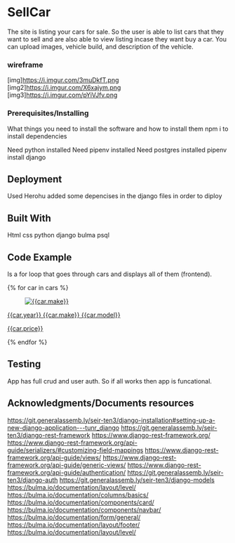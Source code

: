 # SellCar

The site is listing your cars for sale. So the user is able to list cars that they want to sell and are also able to view listing incase they want buy a car. You can upload images, vehicle build, and description of the vehicle. 


### wireframe

[img]https://i.imgur.com/3muDkfT.png
[img2]https://i.imgur.com/X6xajym.png
[img3]https://i.imgur.com/pYiVJfv.png


### Prerequisites/Installing

What things you need to install the software and how to install them
npm i to install dependencies

Need python installed
Need pipenv installed
Need postgres installed
pipenv install django



## Deployment
Used Herohu added some depencises in the django files in order to diploy 


## Built With
Html
css
python
django
bulma
psql

## Code Example
 Is a for loop that goes through cars and displays all of them (frontend). 
 
 {% for car in cars %}
          <a href="{% url 'car_detail' car.pk %}">
            <div class="card">
              <div class="card-image">
                <figure class="image is-square">
                  <img src="{{car.img}}" alt="{{car.make}}" />
                </figure>
              </div>
              <div class="card-header">
                <p class="card-header-title">{{car.year}} {{car.make}} {{car.model}} </p>
                <p class="card-header-title">{{car.price}} </p>
                </div>
            </div>
          </a>
          {% endfor %}

## Testing
App has full crud and user auth. So if all works then app is funcational.



## Acknowledgments/Documents resources
https://git.generalassemb.ly/seir-ten3/django-installation#setting-up-a-new-django-application---tunr_django
https://git.generalassemb.ly/seir-ten3/django-rest-framework
https://www.django-rest-framework.org/
https://www.django-rest-framework.org/api-guide/serializers/#customizing-field-mappings
https://www.django-rest-framework.org/api-guide/views/
https://www.django-rest-framework.org/api-guide/generic-views/
https://www.django-rest-framework.org/api-guide/authentication/
https://git.generalassemb.ly/seir-ten3/django-auth
https://git.generalassemb.ly/seir-ten3/django-models
https://bulma.io/documentation/layout/level/
https://bulma.io/documentation/columns/basics/
https://bulma.io/documentation/components/card/
https://bulma.io/documentation/components/navbar/
https://bulma.io/documentation/form/general/
https://bulma.io/documentation/layout/footer/
https://bulma.io/documentation/layout/level/

